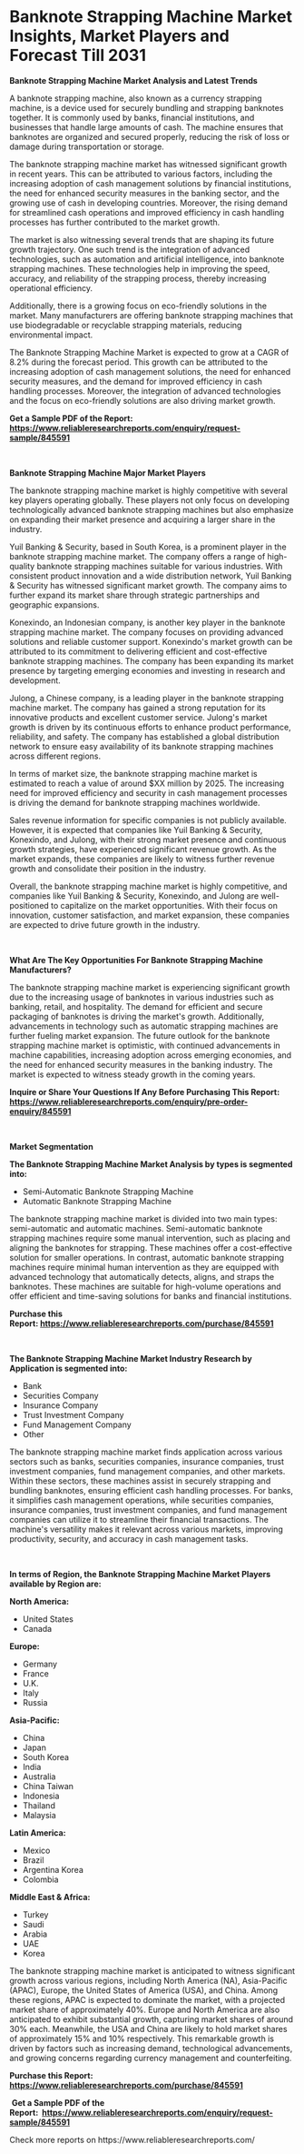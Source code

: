 <p><h1>Banknote Strapping Machine Market Insights, Market Players and Forecast Till 2031</h1></p><p><strong>Banknote Strapping Machine Market Analysis and Latest Trends</strong></p>
<p><p>A banknote strapping machine, also known as a currency strapping machine, is a device used for securely bundling and strapping banknotes together. It is commonly used by banks, financial institutions, and businesses that handle large amounts of cash. The machine ensures that banknotes are organized and secured properly, reducing the risk of loss or damage during transportation or storage.</p><p>The banknote strapping machine market has witnessed significant growth in recent years. This can be attributed to various factors, including the increasing adoption of cash management solutions by financial institutions, the need for enhanced security measures in the banking sector, and the growing use of cash in developing countries. Moreover, the rising demand for streamlined cash operations and improved efficiency in cash handling processes has further contributed to the market growth.</p><p>The market is also witnessing several trends that are shaping its future growth trajectory. One such trend is the integration of advanced technologies, such as automation and artificial intelligence, into banknote strapping machines. These technologies help in improving the speed, accuracy, and reliability of the strapping process, thereby increasing operational efficiency.</p><p>Additionally, there is a growing focus on eco-friendly solutions in the market. Many manufacturers are offering banknote strapping machines that use biodegradable or recyclable strapping materials, reducing environmental impact.</p><p>The Banknote Strapping Machine Market is expected to grow at a CAGR of 8.2% during the forecast period. This growth can be attributed to the increasing adoption of cash management solutions, the need for enhanced security measures, and the demand for improved efficiency in cash handling processes. Moreover, the integration of advanced technologies and the focus on eco-friendly solutions are also driving market growth.</p></p>
<p><strong>Get a Sample PDF of the Report:&nbsp; <a href="https://www.reliableresearchreports.com/enquiry/request-sample/845591">https://www.reliableresearchreports.com/enquiry/request-sample/845591</a></strong></p>
<p>&nbsp;</p>
<p><strong>Banknote Strapping Machine Major Market Players</strong></p>
<p><p>The banknote strapping machine market is highly competitive with several key players operating globally. These players not only focus on developing technologically advanced banknote strapping machines but also emphasize on expanding their market presence and acquiring a larger share in the industry.</p><p>Yuil Banking & Security, based in South Korea, is a prominent player in the banknote strapping machine market. The company offers a range of high-quality banknote strapping machines suitable for various industries. With consistent product innovation and a wide distribution network, Yuil Banking & Security has witnessed significant market growth. The company aims to further expand its market share through strategic partnerships and geographic expansions.</p><p>Konexindo, an Indonesian company, is another key player in the banknote strapping machine market. The company focuses on providing advanced solutions and reliable customer support. Konexindo's market growth can be attributed to its commitment to delivering efficient and cost-effective banknote strapping machines. The company has been expanding its market presence by targeting emerging economies and investing in research and development.</p><p>Julong, a Chinese company, is a leading player in the banknote strapping machine market. The company has gained a strong reputation for its innovative products and excellent customer service. Julong's market growth is driven by its continuous efforts to enhance product performance, reliability, and safety. The company has established a global distribution network to ensure easy availability of its banknote strapping machines across different regions.</p><p>In terms of market size, the banknote strapping machine market is estimated to reach a value of around $XX million by 2025. The increasing need for improved efficiency and security in cash management processes is driving the demand for banknote strapping machines worldwide.</p><p>Sales revenue information for specific companies is not publicly available. However, it is expected that companies like Yuil Banking & Security, Konexindo, and Julong, with their strong market presence and continuous growth strategies, have experienced significant revenue growth. As the market expands, these companies are likely to witness further revenue growth and consolidate their position in the industry.</p><p>Overall, the banknote strapping machine market is highly competitive, and companies like Yuil Banking & Security, Konexindo, and Julong are well-positioned to capitalize on the market opportunities. With their focus on innovation, customer satisfaction, and market expansion, these companies are expected to drive future growth in the industry.</p></p>
<p>&nbsp;</p>
<p><strong>What Are The Key Opportunities For Banknote Strapping Machine Manufacturers?</strong></p>
<p><p>The banknote strapping machine market is experiencing significant growth due to the increasing usage of banknotes in various industries such as banking, retail, and hospitality. The demand for efficient and secure packaging of banknotes is driving the market's growth. Additionally, advancements in technology such as automatic strapping machines are further fueling market expansion. The future outlook for the banknote strapping machine market is optimistic, with continued advancements in machine capabilities, increasing adoption across emerging economies, and the need for enhanced security measures in the banking industry. The market is expected to witness steady growth in the coming years.</p></p>
<p><strong>Inquire or Share Your Questions If Any Before Purchasing This Report: <a href="https://www.reliableresearchreports.com/enquiry/pre-order-enquiry/845591">https://www.reliableresearchreports.com/enquiry/pre-order-enquiry/845591</a></strong></p>
<p>&nbsp;</p>
<p><strong>Market Segmentation</strong></p>
<p><strong>The Banknote Strapping Machine Market Analysis by types is segmented into:</strong></p>
<p><ul><li>Semi-Automatic Banknote Strapping Machine</li><li>Automatic Banknote Strapping Machine</li></ul></p>
<p><p>The banknote strapping machine market is divided into two main types: semi-automatic and automatic machines. Semi-automatic banknote strapping machines require some manual intervention, such as placing and aligning the banknotes for strapping. These machines offer a cost-effective solution for smaller operations. In contrast, automatic banknote strapping machines require minimal human intervention as they are equipped with advanced technology that automatically detects, aligns, and straps the banknotes. These machines are suitable for high-volume operations and offer efficient and time-saving solutions for banks and financial institutions.</p></p>
<p><strong>Purchase this Report:&nbsp;<a href="https://www.reliableresearchreports.com/purchase/845591">https://www.reliableresearchreports.com/purchase/845591</a></strong></p>
<p>&nbsp;</p>
<p><strong>The Banknote Strapping Machine Market Industry Research by Application is segmented into:</strong></p>
<p><ul><li>Bank</li><li>Securities Company</li><li>Insurance Company</li><li>Trust Investment Company</li><li>Fund Management Company</li><li>Other</li></ul></p>
<p><p>The banknote strapping machine market finds application across various sectors such as banks, securities companies, insurance companies, trust investment companies, fund management companies, and other markets. Within these sectors, these machines assist in securely strapping and bundling banknotes, ensuring efficient cash handling processes. For banks, it simplifies cash management operations, while securities companies, insurance companies, trust investment companies, and fund management companies can utilize it to streamline their financial transactions. The machine's versatility makes it relevant across various markets, improving productivity, security, and accuracy in cash management tasks.</p></p>
<p>&nbsp;</p>
<p><strong>In terms of Region, the Banknote Strapping Machine Market Players available by Region are:</strong></p>
<p>
    <p> <strong> North America: </strong>
        <ul>
            <li>United States</li>
            <li>Canada</li>
        </ul>
        </p> 
    <p> <strong> Europe: </strong>
        <ul>
            <li>Germany</li>
            <li>France</li>
            <li>U.K.</li>
            <li>Italy</li>
            <li>Russia</li>
        </ul>
        </p> 
    <p> <strong> Asia-Pacific: </strong>
        <ul>
            <li>China</li>
            <li>Japan</li>
            <li>South Korea</li>
            <li>India</li>
            <li>Australia</li>
            <li>China Taiwan</li>
            <li>Indonesia</li>
            <li>Thailand</li>
            <li>Malaysia</li>
        </ul>
        </p> 
    <p> <strong> Latin America: </strong>
        <ul>
            <li>Mexico</li>
            <li>Brazil</li>
            <li>Argentina Korea</li>
            <li>Colombia</li>
        </ul>
        </p> 
    <p> <strong> Middle East & Africa: </strong>
        <ul>
            <li>Turkey</li>
            <li>Saudi</li>
            <li>Arabia</li>
            <li>UAE</li>
            <li>Korea</li>
        </ul>
    </p>
    </p>
<p><p>The banknote strapping machine market is anticipated to witness significant growth across various regions, including North America (NA), Asia-Pacific (APAC), Europe, the United States of America (USA), and China. Among these regions, APAC is expected to dominate the market, with a projected market share of approximately 40%. Europe and North America are also anticipated to exhibit substantial growth, capturing market shares of around 30% each. Meanwhile, the USA and China are likely to hold market shares of approximately 15% and 10% respectively. This remarkable growth is driven by factors such as increasing demand, technological advancements, and growing concerns regarding currency management and counterfeiting.</p></p>
<p><strong>Purchase this Report: <a href="https://www.reliableresearchreports.com/purchase/845591">https://www.reliableresearchreports.com/purchase/845591</a></strong></p>
<p>&nbsp;<strong>Get a Sample PDF of the Report:&nbsp;&nbsp;<a href="https://www.reliableresearchreports.com/enquiry/request-sample/845591">https://www.reliableresearchreports.com/enquiry/request-sample/845591</a></strong></p>
<p><strong></strong></p>
<p>Check more reports on https://www.reliableresearchreports.com/</p>
